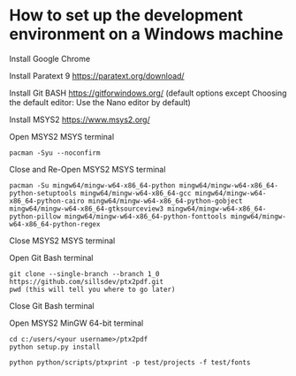# How to set up the development environment on a Windows machine

Install Google Chrome

Install Paratext 9 https://paratext.org/download/

Install Git BASH https://gitforwindows.org/ (default options except Choosing the default editor: Use the Nano editor by default)

Install MSYS2 https://www.msys2.org/


Open MSYS2 MSYS terminal
```
pacman -Syu --noconfirm
```

Close and Re-Open MSYS2 MSYS terminal

```
pacman -Su mingw64/mingw-w64-x86_64-python mingw64/mingw-w64-x86_64-python-setuptools mingw64/mingw-w64-x86_64-gcc mingw64/mingw-w64-x86_64-python-cairo mingw64/mingw-w64-x86_64-python-gobject mingw64/mingw-w64-x86_64-gtksourceview3 mingw64/mingw-w64-x86_64-python-pillow mingw64/mingw-w64-x86_64-python-fonttools mingw64/mingw-w64-x86_64-python-regex
```

Close MSYS2 MSYS terminal

Open Git Bash terminal
```
git clone --single-branch --branch 1_0 https://github.com/sillsdev/ptx2pdf.git
pwd (this will tell you where to go later)
```
Close Git Bash terminal

Open MSYS2 MinGW 64-bit terminal
```
cd c:/users/<your username>/ptx2pdf
python setup.py install

python python/scripts/ptxprint -p test/projects -f test/fonts
```
